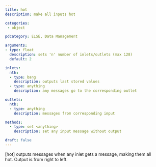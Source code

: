 ```yaml
---
title: hot
description: make all inputs hot

categories:
 - object

pdcategory: ELSE, Data Management

arguments:
- type: float
  description: sets 'n' number of inlets/outlets (max 128)
  default: 2

inlets:
  nth:
  - type: bang
    description: outputs last stored values
  - type: anything
    description: any messages go to the corresponding outlet

outlets:
  nth:
  - type: anything
    description: messages from corresponding input

methods:
  - type: set <anything>
    description: set any input message without output

draft: false
---
```


[hot] outputs messages when any inlet gets a message, making them all hot. Output is from right to left.

